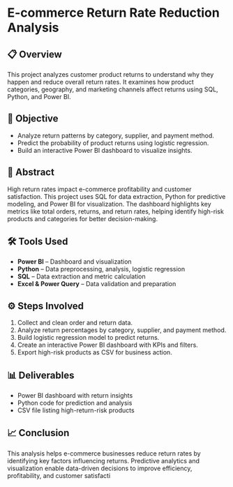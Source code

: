 # E-commerce Return Rate Reduction Analysis

## 📋 Overview
This project analyzes customer product returns to understand why they happen and reduce overall return rates. It examines how product categories, geography, and marketing channels affect returns using SQL, Python, and Power BI.

## 🎯 Objective
- Analyze return patterns by category, supplier, and payment method.  
- Predict the probability of product returns using logistic regression.  
- Build an interactive Power BI dashboard to visualize insights.

## 🧠 Abstract
High return rates impact e-commerce profitability and customer satisfaction. This project uses SQL for data extraction, Python for predictive modeling, and Power BI for visualization. The dashboard highlights key metrics like total orders, returns, and return rates, helping identify high-risk products and categories for better decision-making.

## 🛠️ Tools Used
- **Power BI** – Dashboard and visualization  
- **Python** – Data preprocessing, analysis, logistic regression  
- **SQL** – Data extraction and metric calculation  
- **Excel & Power Query** – Data validation and preparation

## ⚙️ Steps Involved
1. Collect and clean order and return data.  
2. Analyze return percentages by category, supplier, and payment method.  
3. Build logistic regression model to predict returns.  
4. Create an interactive Power BI dashboard with KPIs and filters.  
5. Export high-risk products as CSV for business action.

## 📊 Deliverables
- Power BI dashboard with return insights  
- Python code for prediction and analysis  
- CSV file listing high-return-risk products

## 📈 Conclusion
This analysis helps e-commerce businesses reduce return rates by identifying key factors influencing returns. Predictive analytics and visualization enable data-driven decisions to improve efficiency, profitability, and customer satisfacti
